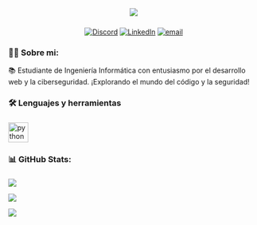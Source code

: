 <div align="center">
<img src="https://imgur.com/bjZhpfQ.png">
</div>

###
<div align="center">
  
[![Discord](https://img.shields.io/badge/Discord-%237289DA.svg?logo=discord&logoColor=white)](https://discord.gg/gmcam_) [![LinkedIn](https://img.shields.io/badge/LinkedIn-%230077B5.svg?logo=linkedin&logoColor=white)](https://linkedin.com/in/www.linkedin.com/in/camila-gimenez-it) [![email](https://img.shields.io/badge/Email-D14836?logo=gmail&logoColor=white)](mailto:cgmorel@outlook.com) 
<div>

###
<h3 align="left">👩‍💻  Sobre mi:</h3>

<p align="left">📚 Estudiante de Ingeniería Informática con entusiasmo por el desarrollo web y la ciberseguridad. ¡Explorando el mundo del código y la seguridad!
</p>

###

<h3 align="left">🛠 Lenguajes y herramientas</h3>

###

<div align="left">
  <img src="https://cdn.jsdelivr.net/gh/devicons/devicon/icons/python/python-original.svg" height="40" alt="python logo"  />
</div>

 <h3 align="left">📊 GitHub Stats:</h3>

###
  
<div align="left">
  
![](https://github-readme-stats.vercel.app/api?username=gmcam&theme=calm_pink&hide_border=false&include_all_commits=false&count_private=false)

![](https://github-readme-stats.vercel.app/api/top-langs/?username=gmcam&theme=calm_pink&hide_border=false&include_all_commits=false&count_private=false&layout=compact)

![](https://nirzak-streak-stats.vercel.app/?user=gmcam&theme=calm_pink&hide_border=false) <br>
<div>

</p>

###
